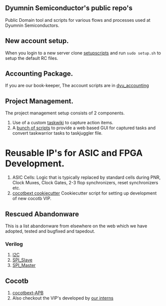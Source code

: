 ## Dyumnin Semiconductor's public repo's
Public Domain tool and scripts for various flows and processes used at Dyumnin Semiconductors.
## New account setup.
When you login to a new server clone [setupscripts](https://github.com/dyumnin/setupscripts) and run `sudo setup.sh` to setup the default RC files.
## Accounting Package.
If you are our book-keeper, The account scripts are in [dyu_accounting](https://github.com/dyumnin/dyu_accounting)
## Project Management.
The project management setup consists of 2 components.
1. Use of a custom [taskwiki](https://github.com/jahagirdar/taskwiki) to capture action items.
2. A [bunch of scripts](https://github.com/jahagirdar/tw-pm) to provide a web based GUI for captured tasks and convert taskwarrior tasks to taskjuggler file.

# Reusable IP's for ASIC and FPGA Development.
1. ASIC Cells: Logic that is typically replaced by standard cells during PNR, Clock Muxes, Clock Gates, 2-3 flop synchronizers, reset synchronizers etc.
2. [cocotbext cookiecutter](https://github.com/dyumnin/cookiecutter-cocotbext) Cookiecutter script for setting up development of new cocotb VIP.
## Rescued Abandonware
This is a list abandonware from elsewhere on the web which we have adopted, tested and bugfixed and tapedout.
### Verilog
1. [I2C](https://github.com/dyumnin/verilog-i2c)
2. [SPI_Slave](https://github.com/jahagirdar/axi_spi_slave)
3. [SPI_Master](https://github.com/dyumnin/axi_spi_master)
## Cocotb 
1. [cocotbext-APB](https://github.com/jahagirdar/cocotbext-apb)
2. Also checkout the VIP's developed by [our interns](https://github.com/Dyumnin-Interns)

